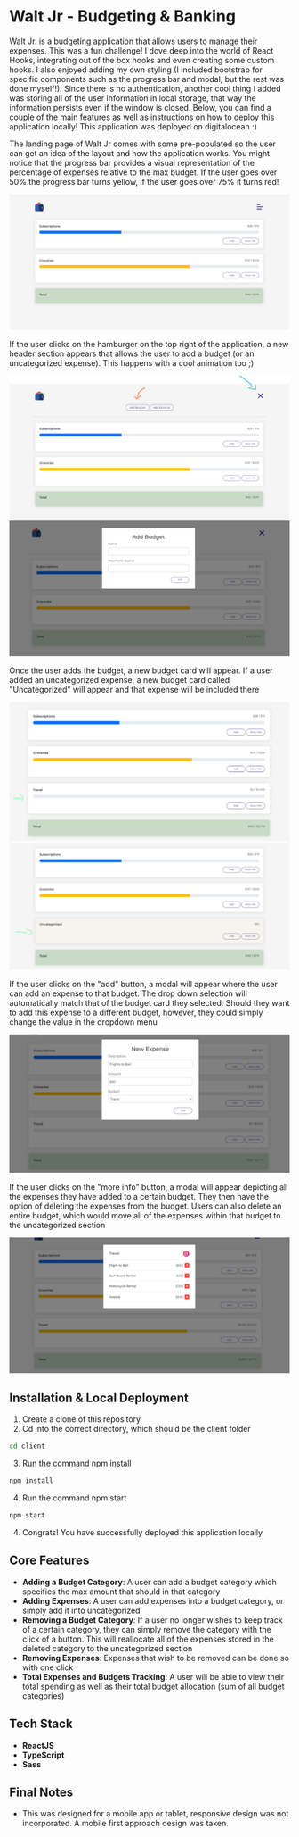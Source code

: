 # Walt Jr - Budgeting & Banking

Walt Jr. is a budgeting application that allows users to manage their expenses.  This was a fun challenge! I dove deep into the world of React Hooks, integrating out of the box hooks and even creating some custom hooks. I also enjoyed adding my own styling (I included bootstrap for specific components such as the progress bar and modal, but the rest was done myself!). Since there is no authentication, another cool thing I added was storing all of the user information in local storage, that way the information persists even if the window is closed. Below, you can find a couple of the main features as well as instructions on how to deploy this application locally! This application was deployed on digitalocean :)

The landing page of Walt Jr comes with some pre-populated so the user can get an idea of the layout and how the application works. You might notice that the progress bar provides a visual representation of the percentage of expenses relative to the max budget. If the user goes over 50% the progress bar turns yellow, if the user goes over 75% it turns red!

![screenshot #1](./client/public/app-images/screenshot-1.png)

If the user clicks on the hamburger on the top right of the application, a new header section appears that allows the user to add a budget (or an uncategorized expense). This happens with a cool animation too ;)

![screenshot #2](./client/public/app-images/screenshot-2.png)
![screenshot #3](./client/public/app-images/screenshot-3.png)

Once the user adds the budget, a new budget card will appear. If a user added an uncategorized expense, a new budget card called "Uncategorized" will appear and that expense will be included there

![screenshot #4](./client/public/app-images/screenshot-4.png)
![screenshot #5](./client/public/app-images/screenshot-5.png)

If the user clicks on the "add" button, a modal will appear where the user can add an expense to that budget. The drop down selection will automatically match that of the budget card they selected. Should they want to add this expense to a different budget, however, they could simply change the value in the dropdown menu

![screenshot #6](./client/public/app-images/screenshot-6.png)


If the user clicks on the "more info" button, a modal will appear depicting all the expenses they have added to a certain budget. They then have the option of deleting the expenses from the budget. Users can also delete an entire budget, which would move all of the expenses within that budget to the uncategorized section

![screenshot #7](./client/public/app-images/screenshot-7.png)





## Installation & Local Deployment

1) Create a clone of this repository
2) Cd into the correct directory, which should be the client folder

```bash
cd client
```

3) Run the command npm install

```bash
npm install
```

4) Run the command npm start

```bash
npm start
```

4) Congrats! You have successfully deployed this application locally

## Core Features

* **Adding a Budget Category**: A user can add a budget category which specifies the max amount that should in that category
* **Adding Expenses**: A user can add expenses into a budget category, or simply add it into uncategorized 
* **Removing a Budget Category**: If a user no longer wishes to keep track of a certain category, they can simply remove the category with the click of a button. This will reallocate all of the expenses stored in the deleted category to the uncategorized section
* **Removing Expenses**: Expenses that wish to be removed can be done so with one click
* **Total Expenses and Budgets Tracking**: A user will be able to view their total spending as well as their total budget allocation (sum of all budget categories)

## Tech Stack

* **ReactJS**
* **TypeScript**
* **Sass**

## Final Notes

* This was designed for a mobile app or tablet, responsive design was not incorporated. A mobile first approach design was taken.
